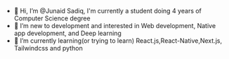 - 👋 Hi, I’m @Junaid Sadiq, I'm currently a student doing 4 years of Computer Science degree
- 👀 I’m new to development and interested in Web development, Native app development, and Deep learning
- 🌱 I’m currently learning(or trying to learn) React.js,React-Native,Next.js, Tailwindcss and python




